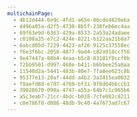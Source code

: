 ```yaml
---
multichainPage:
  - 4b12d444-6e9c-4fd1-a65e-86cde4820eba
  - d496a05a-d2f5-4730-8b5f-238feb6ec4aa
  - 69f63e9d-6363-429a-8533-2a53a24adaee
  - c0108a35-e7c2-424e-8221-b122aa21b8a7
  - 6abcd05d-7229-4423-af26-9125c37558ec
  - f6e3f6bc-2058-4877-9ad4-c82a918ccf56
  - 9e47447a-80b4-4eaa-b5c8-83181f8ccf0b
  - f2bb9501-d997-468e-b411-b6bbee25a8aa
  - 11540d2a-5441-483b-80e7-7fa8ee623c8b
  - 95377e13-20af-44dd-a4b2-3a3415ea0032
  - f9aefd8d-e707-4769-bf31-9f8d64bbccb1
  - 39028670-098a-4747-a55a-64b7c1c965b6
  - a5c3eab7-21cc-4bdc-b038-7cfe082c8211
  - c0e786f8-d086-48db-9c40-4a7673ad7c67
---
```

